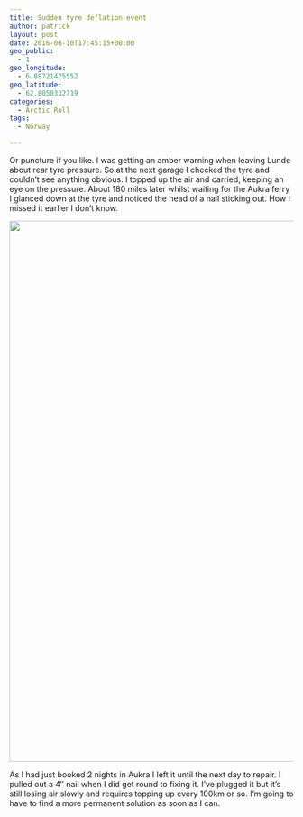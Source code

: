 ```yaml
---
title: Sudden tyre deflation event
author: patrick
layout: post
date: 2016-06-10T17:45:15+00:00
geo_public:
  - 1
geo_longitude:
  - 6.88721475552
geo_latitude:
  - 62.8050332719
categories:
  - Arctic Roll
tags:
  - Norway

---
```

Or puncture if you like. I was getting an amber warning when leaving Lunde about rear tyre pressure. So at the next garage I checked the tyre and couldn&#8217;t see anything obvious. I topped up the air and carried, keeping an eye on the pressure. About 180 miles later whilst waiting for the Aukra ferry I glanced down at the tyre and noticed the head of a nail sticking out. How I missed it earlier I don&#8217;t know.&nbsp;

[<img src="http://localhost/wordpress/wp-content/uploads/2016/06/img_2571-1.jpg" alt="" width="960" height="960" class="alignnone size-full wp-image-425" srcset="http://localhost/wordpress/wp-content/uploads/2016/06/img_2571-1.jpg 960w, http://localhost/wordpress/wp-content/uploads/2016/06/img_2571-1-150x150.jpg 150w, http://localhost/wordpress/wp-content/uploads/2016/06/img_2571-1-300x300.jpg 300w, http://localhost/wordpress/wp-content/uploads/2016/06/img_2571-1-768x768.jpg 768w" sizes="(max-width: 709px) 85vw, (max-width: 909px) 67vw, (max-width: 1362px) 62vw, 840px" />][1]

As I had just booked 2 nights in Aukra I left it until the next day to repair. I pulled out a 4&#8243; nail when I did get round to fixing it. I&#8217;ve plugged it but it&#8217;s still losing air slowly and requires topping up every 100km or so. I&#8217;m going to have to find a more permanent solution as soon as I can.&nbsp;

 [1]: http://localhost/wordpress/wp-content/uploads/2016/06/img_2571-1.jpg